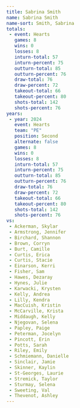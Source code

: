 ```yaml
---
title: Sabrina Smith
name: Sabrina Smith
name-sort: Smith, Sabrina
totals:
 - event: Hearts
   games: 8
   wins: 0
   losses: 8
   inturn-total: 57
   inturn-percent: 75
   outturn-total: 85
   outturn-percent: 76
   draw-total: 76
   draw-percent: 72
   takeout-total: 66
   takeout-percent: 80
   shots-total: 142
   shots-percent: 76
years:
 - year: 2024
   event: Hearts
   team: "PE"
   position: Second
   alternate: false
   games: 8
   wins: 0
   losses: 8
   inturn-total: 57
   inturn-percent: 75
   outturn-total: 85
   outturn-percent: 76
   draw-total: 76
   draw-percent: 72
   takeout-total: 66
   takeout-percent: 80
   shots-total: 142
   shots-percent: 76
vs:
 - Ackerman, Skylar
 - Armstrong, Jennifer
 - Birchard, Shannon
 - Brown, Corryn
 - Burt, Camille
 - Curtis, Erica
 - Curtis, Stacie
 - Einarson, Kerri
 - Fisher, Sam
 - Hawes, Dezaray
 - Hynes, Julie
 - Karwacki, Krysten
 - Kelly, Andrea
 - Lilly, Kendra
 - MacCuish, Kristin
 - McCarville, Krista
 - Middaugh, Kelly
 - Njegovan, Selena
 - Papley, Paige
 - Peterman, Jocelyn
 - Pincott, Erin
 - Potts, Sarah
 - Riley, Emily
 - Schmiemann, Danielle
 - Sinclair, Jamie
 - Skinner, Kaylin
 - St-Georges, Laurie
 - Stremick, Taylor
 - Sturmay, Selena
 - Sweeting, Val
 - Thevenot, Ashley
---
```

